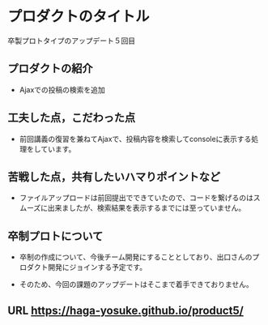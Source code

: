 # プロダクトのタイトル
卒製プロトタイプのアップデート５回目

## プロダクトの紹介

- Ajaxでの投稿の検索を追加<br>

## 工夫した点，こだわった点

- 前回講義の復習を兼ねてAjaxで、投稿内容を検索してconsoleに表示する処理をしています。<br>


## 苦戦した点，共有したいハマりポイントなど

- ファイルアップロードは前回提出でできていたので、コードを繋げるのはスムーズに出来ましたが、検索結果を表示するまでには至っていません。<br>

## 卒制プロトについて

- 卒制の作成について、今後チーム開発にすることとしており、出口さんのプロダクト開発にジョインする予定です。<br>

- そのため、今回の課題のアップデートはそこまで着手できておりません。<br>


## URL https://haga-yosuke.github.io/product5/



